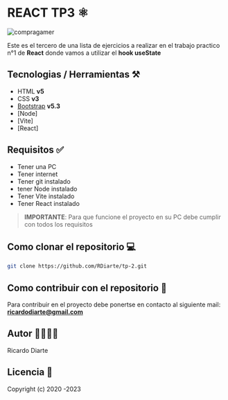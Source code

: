 # REACT TP3 ⚛️

![compragamer](https://www.arsys.es/blog/file/uploads/2017/04/React.jpg)

Este es el tercero de una lista de ejercicios a realizar en el trabajo practico n°1 de **React** donde vamos a utilizar el **hook useState**

## Tecnologias / Herramientas ⚒️

- HTML **v5**
- CSS **v3**
- [Bootstrap](https://getbootstrap.com/) **v5.3**
- [Node]
- [Vite]
- [React]

## Requisitos ✅

- Tener una PC
- Tener internet
- Tener git instalado
- tener Node instalado
- Tener Vite instalado
- Tener React instalado

> **IMPORTANTE**: Para que funcione el proyecto en su PC debe cumplir con todos los requisitos

## Como clonar el repositorio 💻

```bash
git clone https://github.com/RDiarte/tp-2.git
```

## Como contribuir con el repositorio 🤝

Para contribuir en el proyecto debe ponertse en contacto al siguiente mail: **ricardodiarte@gmail.com**

## Autor 👨‍💻👩‍💻

Ricardo Diarte

## Licencia 📄

Copyright (c) 2020 -2023
